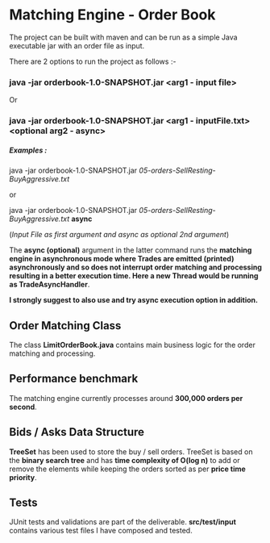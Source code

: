 # Matching Engine - Order Book

The project can be built with maven and can be run as a simple Java executable jar with an order file as input.

There are 2 options to run the project as follows :-

### java -jar orderbook-1.0-SNAPSHOT.jar <arg1 - input file> 
Or
### java -jar orderbook-1.0-SNAPSHOT.jar <arg1 - inputFile.txt> <optional arg2 - async>
 
##### Examples : 
 java -jar orderbook-1.0-SNAPSHOT.jar *05-orders-SellResting-BuyAggressive.txt*
 
 or
 
 java -jar orderbook-1.0-SNAPSHOT.jar *05-orders-SellResting-BuyAggressive.txt* **async**
 
(*Input File as first argument and async as optional 2nd argument*)

The **async (optional)** argument in the latter command runs the **matching engine in asynchronous mode where Trades are emitted (printed) asynchronously
and so does not interrupt order matching and processing resulting in a better execution time. Here a new Thread would be running as TradeAsyncHandler**.

**I strongly suggest to also use and try async execution option in addition.** 

## Order Matching Class 
 The class **LimitOrderBook.java** contains main business logic for the order matching and processing.

## Performance benchmark 
 The matching engine currently processes around **300,000 orders per second**.

## Bids / Asks Data Structure 
 **TreeSet** has been used to store the buy / sell orders.
 TreeSet is based on the **binary search tree** and has **time complexity of O(log n)** to add or remove the elements while keeping the orders sorted as per **price time priority**.

## Tests 
 JUnit tests and validations are part of the deliverable. **src/test/input** contains various test files I have composed and tested. 
